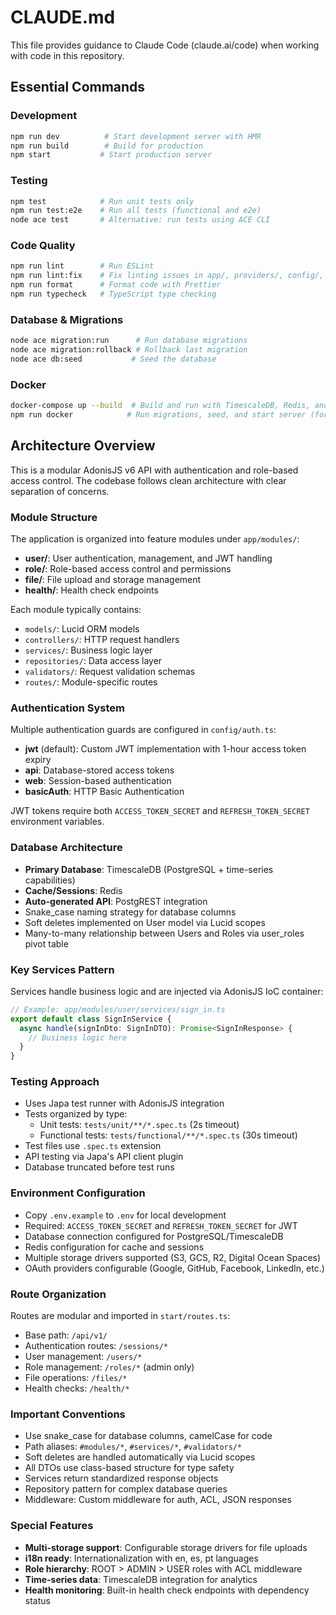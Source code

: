 # CLAUDE.md

This file provides guidance to Claude Code (claude.ai/code) when working with code in this repository.

## Essential Commands

### Development

```bash
npm run dev          # Start development server with HMR
npm run build        # Build for production
npm start           # Start production server
```

### Testing

```bash
npm test            # Run unit tests only
npm run test:e2e    # Run all tests (functional and e2e)
node ace test       # Alternative: run tests using ACE CLI
```

### Code Quality

```bash
npm run lint        # Run ESLint
npm run lint:fix    # Fix linting issues in app/, providers/, config/, tests/, start/ directories
npm run format      # Format code with Prettier
npm run typecheck   # TypeScript type checking
```

### Database & Migrations

```bash
node ace migration:run      # Run database migrations
node ace migration:rollback # Rollback last migration
node ace db:seed           # Seed the database
```

### Docker

```bash
docker-compose up --build  # Build and run with TimescaleDB, Redis, and PostgREST
npm run docker            # Run migrations, seed, and start server (for Docker container)
```

## Architecture Overview

This is a modular AdonisJS v6 API with authentication and role-based access control. The codebase follows clean architecture with clear separation of concerns.

### Module Structure

The application is organized into feature modules under `app/modules/`:

- **user/**: User authentication, management, and JWT handling
- **role/**: Role-based access control and permissions
- **file/**: File upload and storage management
- **health/**: Health check endpoints

Each module typically contains:

- `models/`: Lucid ORM models
- `controllers/`: HTTP request handlers
- `services/`: Business logic layer
- `repositories/`: Data access layer
- `validators/`: Request validation schemas
- `routes/`: Module-specific routes

### Authentication System

Multiple authentication guards are configured in `config/auth.ts`:

- **jwt** (default): Custom JWT implementation with 1-hour access token expiry
- **api**: Database-stored access tokens
- **web**: Session-based authentication
- **basicAuth**: HTTP Basic Authentication

JWT tokens require both `ACCESS_TOKEN_SECRET` and `REFRESH_TOKEN_SECRET` environment variables.

### Database Architecture

- **Primary Database**: TimescaleDB (PostgreSQL + time-series capabilities)
- **Cache/Sessions**: Redis
- **Auto-generated API**: PostgREST integration
- Snake_case naming strategy for database columns
- Soft deletes implemented on User model via Lucid scopes
- Many-to-many relationship between Users and Roles via user_roles pivot table

### Key Services Pattern

Services handle business logic and are injected via AdonisJS IoC container:

```typescript
// Example: app/modules/user/services/sign_in.ts
export default class SignInService {
  async handle(signInDto: SignInDTO): Promise<SignInResponse> {
    // Business logic here
  }
}
```

### Testing Approach

- Uses Japa test runner with AdonisJS integration
- Tests organized by type:
  - Unit tests: `tests/unit/**/*.spec.ts` (2s timeout)
  - Functional tests: `tests/functional/**/*.spec.ts` (30s timeout)
- Test files use `.spec.ts` extension
- API testing via Japa's API client plugin
- Database truncated before test runs

### Environment Configuration

- Copy `.env.example` to `.env` for local development
- Required: `ACCESS_TOKEN_SECRET` and `REFRESH_TOKEN_SECRET` for JWT
- Database connection configured for PostgreSQL/TimescaleDB
- Redis configuration for cache and sessions
- Multiple storage drivers supported (S3, GCS, R2, Digital Ocean Spaces)
- OAuth providers configurable (Google, GitHub, Facebook, LinkedIn, etc.)

### Route Organization

Routes are modular and imported in `start/routes.ts`:

- Base path: `/api/v1/`
- Authentication routes: `/sessions/*`
- User management: `/users/*`
- Role management: `/roles/*` (admin only)
- File operations: `/files/*`
- Health checks: `/health/*`

### Important Conventions

- Use snake_case for database columns, camelCase for code
- Path aliases: `#modules/*`, `#services/*`, `#validators/*`
- Soft deletes are handled automatically via Lucid scopes
- All DTOs use class-based structure for type safety
- Services return standardized response objects
- Repository pattern for complex database queries
- Middleware: Custom middleware for auth, ACL, JSON responses

### Special Features

- **Multi-storage support**: Configurable storage drivers for file uploads
- **i18n ready**: Internationalization with en, es, pt languages
- **Role hierarchy**: ROOT > ADMIN > USER roles with ACL middleware
- **Time-series data**: TimescaleDB integration for analytics
- **Health monitoring**: Built-in health check endpoints with dependency status
